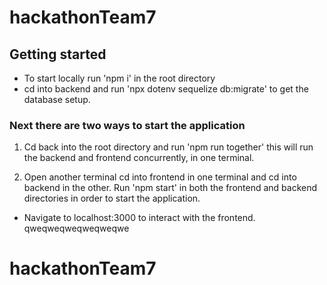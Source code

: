 # hackathonTeam7


## Getting started

* To start locally run 'npm i' in the root directory 
* cd into backend and run 'npx dotenv sequelize db:migrate' to get the database setup.

### Next there are two ways to start the application
1. Cd back into the root directory and run 'npm run together' this will run the backend and frontend concurrently, in one terminal. 

2. Open another terminal cd into frontend in one terminal and cd into backend in the other. Run 'npm start' in both the frontend and backend directories in order to start the application.

* Navigate to localhost:3000 to interact with the frontend. qweqweqweqweqweqwe


# hackathonTeam7
